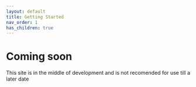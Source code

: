 ```yaml
---
layout: default
title: Getting Started
nav_order: 1
has_children: true
---
```


# Coming soon

This site is in the middle of development and is not recomended for use till a later date
